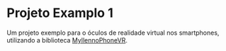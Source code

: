 # Projeto Examplo 1

Um projeto exemplo para o óculos de realidade virtual nos smartphones, 
utilizando a biblioteca [MyllennoPhoneVR](https://github.com/lucasmlima08/MyllennoPhoneVR).
